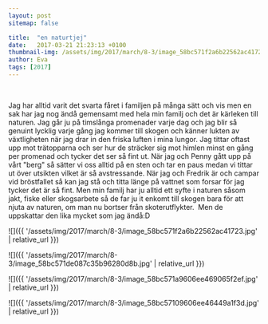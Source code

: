 ```yaml
---
layout: post
sitemap: false

title:  "en naturtjej"
date:   2017-03-21 21:23:13 +0100
thumbnail-img: /assets/img/2017/march/8-3/image_58bc571f2a6b22562ac41723.jpg
author: Eva
tags: [2017]
---
```


 




Jag har alltid varit det svarta fåret i familjen på många sätt och vis men en sak har jag nog ändå gemensamt med hela min familj och det är kärleken till naturen. Jag går ju på timslånga promenader varje dag och jag blir så genuint lycklig varje gång jag kommer till skogen och känner lukten av växtligheten när jag drar in den friska luften i mina lungor. Jag tittar oftast upp mot trätopparna och ser hur de sträcker sig mot himlen minst en gång per promenad och tycker det ser så fint ut. När jag och Penny gått upp på vårt "berg" så sätter vi oss alltid på en sten och tar en paus medan vi tittar ut över utsikten vilket är så avstressande. När jag och Fredrik är och campar vid bröstfallet så kan jag stå och titta länge på vattnet som forsar för jag tycker det är så fint. Men min familj har ju alltid ett syfte i naturen såsom jakt, fiske eller skogsarbete så de far ju it enkomt till skogen bara för att njuta av naturen, om man nu bortser från skoterutflykter.  Men de uppskattar den lika mycket som jag ändå:D

![]({{ '/assets/img/2017/march/8-3/image_58bc571f2a6b22562ac41723.jpg'  | relative_url }})

![]({{ '/assets/img/2017/march/8-3/image_58bc571de087c35b96280d8b.jpg'  | relative_url }})

![]({{ '/assets/img/2017/march/8-3/image_58bc571a9606ee469065f2ef.jpg'  | relative_url }})

![]({{ '/assets/img/2017/march/8-3/image_58bc57109606ee46449a1f3d.jpg'  | relative_url }})

